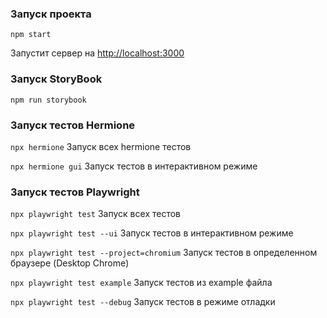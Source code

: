 ### Запуск проекта
`npm start`

Запустит сервер на [http://localhost:3000](http://localhost:3000)

### Запуск StoryBook
`npm run storybook`

### Запуск тестов Hermione
`npx hermione` Запуск всех hermione тестов

`npx hermione gui` Запуск тестов в интерактивном режиме

### Запуск тестов Playwright
`npx playwright test` Запуск всех тестов

`npx playwright test --ui` Запуск тестов в интерактивном режиме

`npx playwright test --project=chromium` Запуск тестов в определенном браузере (Desktop Chrome)

`npx playwright test example` Запуск тестов из example файла

`npx playwright test --debug` Запуск тестов в режиме отладки

